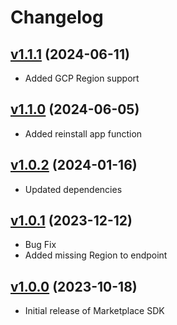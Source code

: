 # Changelog

## [v1.1.1](https://github.com/contentstack/contentstack-marketplace-sdk/tree/v1.1.1) (2024-06-11)
 - Added GCP Region support

## [v1.1.0](https://github.com/contentstack/contentstack-marketplace-sdk/tree/v1.1.0) (2024-06-05)
 - Added reinstall app function

## [v1.0.2](https://github.com/contentstack/contentstack-marketplace-sdk/tree/v1.0.2) (2024-01-16)
 - Updated dependencies

## [v1.0.1](https://github.com/contentstack/contentstack-marketplace-sdk/tree/v1.0.1) (2023-12-12)
 - Bug Fix
  - Added missing Region to endpoint

## [v1.0.0](https://github.com/contentstack/contentstack-marketplace-sdk/tree/v1.0.0) (2023-10-18)
 - Initial release of Marketplace SDK
